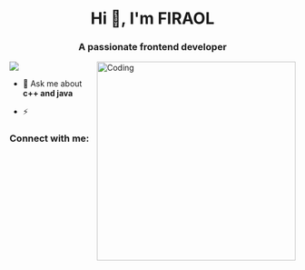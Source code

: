 <h1 align="center">Hi 👋, I'm FIRAOL</h1>
<h3 align="center">A passionate frontend developer</h3>

<a href="https://github.com/404"><img src="https://user-images.githubusercontent.com/73097560/115834477-dbab4500-a447-11eb-908a-139a6edaec5c.gif"></a>
<img align="right" alt="Coding" width="350" src="https://media.tenor.com/rePDfDWO3XoAAAAd/hacking.gif">

- 💬 Ask me about **c++ and java**

- ⚡

<h3 align="left">Connect with me:</h3>
<p align="left">
</p>

